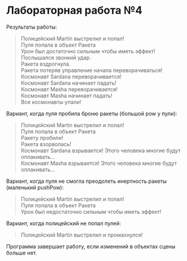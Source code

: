 # Лабораторная работа №4

Результаты работы:<br>
>Полицейский Martin выстрелил и попал!<br>
Пуля попала в объект Ракета<br>
Урон был достаточно сильным чтобы иметь эффект!<br>
Послышался звонкий удар.<br>
Ракета вздрогнула.<br>
Ракета потеряв управление начала переворачиваться!<br>
Космонавт Sardana переворачивается!<br>
Космонавт Sardana начинает падать!<br>
Космонавт Masha переворачивается!<br>
Космонавт Masha начинает падать!<br>
>Все космонавты упали!<br>

Вариант, когда пуля пробила броню ракеты (большой pow у пули):
>Полицейский Martin выстрелил и попал!<br>
Пуля попала в объект Ракета<br>
Ракету пробили!<br>
Ракета взорволась!<br>
Космонавт Sardana взрывается! Этого человека многие будут оплакивать...<br>
Космонавт Masha взрывается! Этого человека многие будут оплакивать...<br>

Вариант, когда пуля не смогла преодолеть инертность ракеты (маленький pushPow):
>Полицейский Martin выстрелил и попал!<br>
Пуля попала в объект Ракета<br>
Урон был недостаточно сильным чтобы иметь эффект!<br>

Вариант, когда полицейский не попал пулей:
>Полицейский Martin выстрелил и промахнулся!

Программа завершает работу, если изменений в объектах сцены больше нет.
